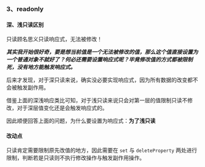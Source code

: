 ### 3、readonly

#### 深、浅只读区别

只读顾名思义只读响应式，无法被修改！

**_其实我开始很好奇，要是想当前值是一个无法被修改的值，那么这个值直接设置为一个普通对象不就好了？何必还需要设置响应式呢？毕竟修改值的方式都被限制死，没有地方能触发响应式。_**

后来才发现，对于深只读来说，确实没必要实现响应式，因为所有数据的改变都不会被触发副作用。

借鉴上面的深浅响应类比可知，对于浅只读来说只会对第一层的值限制只读不修改，对于深层值变化还是会触发响应式的。

因此顺便回答上面的问题，为什么要设置为响应式：**为了浅只读**

#### 改动点

只读肯定需要限制原先改值的地方，因此需要在 `set` 与 `deleteProperty` 两处进行限制，判断若是只读则不执行修改操作与触发副作用操作。
